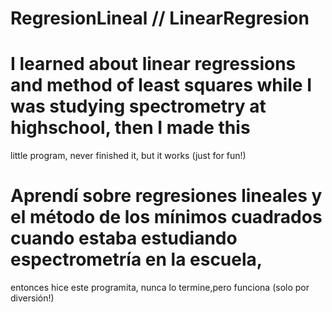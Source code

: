 # RegresionLineal // LinearRegresion

# I learned about linear regressions and method of least squares while I was studying spectrometry at highschool, then I made this
little program, never finished it, but it works (just for fun!)

# Aprendí sobre regresiones lineales y el método de los mínimos cuadrados cuando estaba estudiando espectrometría en la escuela,
entonces hice este programita, nunca lo termine,pero funciona (solo por diversión!)
